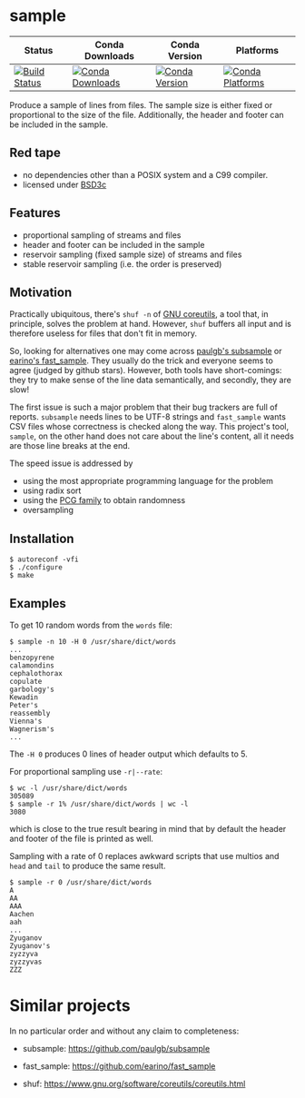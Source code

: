 sample
======
| Status | Conda Downloads | Conda Version | Platforms |
| --- | --- | --- | --- |
| [![Build Status](https://secure.travis-ci.org/hroptatyr/sample.png?branch=master)](http://travis-ci.org/hroptatyr/sample) | [![Conda Downloads](https://img.shields.io/conda/dn/conda-forge/sample.svg)](https://anaconda.org/conda-forge/sample) | [![Conda Version](https://img.shields.io/conda/vn/conda-forge/sample.svg)](https://anaconda.org/conda-forge/sample) | [![Conda Platforms](https://img.shields.io/conda/pn/conda-forge/sample.svg)](https://anaconda.org/conda-forge/sample) |


Produce a sample of lines from files.  The sample size is either fixed
or proportional to the size of the file.  Additionally, the header and
footer can be included in the sample.


Red tape
--------

- no dependencies other than a POSIX system and a C99 compiler.
- licensed under [BSD3c][1]


Features
--------

- proportional sampling of streams and files
- header and footer can be included in the sample
- reservoir sampling (fixed sample size) of streams and files
- stable reservoir sampling (i.e. the order is preserved)


Motivation
----------

Practically ubiquitous, there's `shuf -n` of [GNU coreutils][5], a tool
that, in principle, solves the problem at hand.  However, `shuf` buffers
all input and is therefore useless for files that don't fit in memory.

So, looking for alternatives one may come across [paulgb's subsample][2]
or [earino's fast_sample][3].  They usually do the trick and everyone
seems to agree (judged by github stars).  However, both tools have
short-comings: they try to make sense of the line data semantically, and
secondly, they are slow!

The first issue is such a major problem that their bug trackers are
full of reports.  `subsample` needs lines to be UTF-8 strings and
`fast_sample` wants CSV files whose correctness is checked along the
way.  This project's tool, `sample`, on the other hand does not care
about the line's content, all it needs are those line breaks at the
end.

The speed issue is addressed by

- using the most appropriate programming language for the problem
- using radix sort
- using the [PCG family][4] to obtain randomness
- oversampling

Installation
--------

    $ autoreconf -vfi
    $ ./configure
    $ make


Examples
--------

To get 10 random words from the `words` file:

    $ sample -n 10 -H 0 /usr/share/dict/words
    ...
    benzopyrene
    calamondins
    cephalothorax
    copulate
    garbology's
    Kewadin
    Peter's
    reassembly
    Vienna's
    Wagnerism's
    ...

The `-H 0` produces 0 lines of header output which defaults to 5.

For proportional sampling use `-r|--rate`:

    $ wc -l /usr/share/dict/words
    305089
    $ sample -r 1% /usr/share/dict/words | wc -l
    3080

which is close to the true result bearing in mind that by default the
header and footer of the file is printed as well.

Sampling with a rate of 0 replaces awkward scripts that use multios
and `head` and `tail` to produce the same result.

    $ sample -r 0 /usr/share/dict/words
    A
    AA
    AAA
    Aachen
    aah
    ...
    Zyuganov
    Zyuganov's
    zyzzyva
    zyzzyvas
    ZZZ


Similar projects
================

In no particular order and without any claim to completeness:

+ subsample: <https://github.com/paulgb/subsample>
+ fast_sample: <https://github.com/earino/fast_sample>
+ shuf: <https://www.gnu.org/software/coreutils/coreutils.html>


  [1]: http://opensource.org/licenses/BSD-3-Clause
  [2]: https://github.com/paulgb/subsample
  [3]: https://github.com/earino/fast_sample
  [4]: http://www.pcg-random.org/
  [5]: https://www.gnu.org/software/coreutils/coreutils.html
